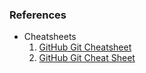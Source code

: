 ### References

-   Cheatsheets
    1. [GitHub Git Cheatsheet](https://d3c33hcgiwev3.cloudfront.net/SspDywPOSySKQ8sDzrskYA_e4f25a0bc3f44a89a282db515ce821e1_github-git-cheat-sheet.pdf?Expires=1722384000&Signature=YIr8Q7zYCpzMz6OgB3iYIoKYB5KLHtvWjgkihpT2fOPLX1JtL3xRoEwp5PHfiq5YRgEHq60kb-0LJQW~GXPyf-GatgOpRiy9xOWKdqfCeQ74VKNch5bL6U-Y2nwOkylu5ueiOVIwhiOsO89jpusPmowyqiDgMw5mqJJ2gcMAokI_&Key-Pair-Id=APKAJLTNE6QMUY6HBC5A)
    2. [GitHub Git Cheat Sheet](https://education.github.com/git-cheat-sheet-education.pdf)
